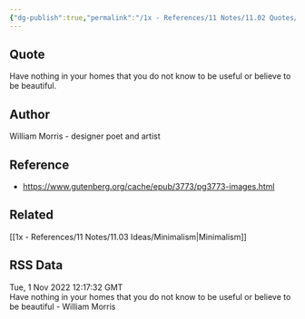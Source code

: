```yaml
---
{"dg-publish":true,"permalink":"/1x - References/11 Notes/11.02 Quotes/Only have stuff that is useful or beautiful - William Morris/","title":"Only have stuff that is useful or beautiful - William Morris","created":"2023-07-24T20:14:18.925+03:00","updated":"2024-02-14T20:18:40.060+03:00"}
---
```



## Quote
Have nothing in your homes that you do not know to be useful or believe to be beautiful.

## Author
William Morris - designer poet and artist

## Reference
- https://www.gutenberg.org/cache/epub/3773/pg3773-images.html

## Related
[[1x - References/11 Notes/11.03 Ideas/Minimalism\|Minimalism]]

## RSS Data
<div class='date'>Tue, 1 Nov 2022 12:17:32 GMT</div>
<div class='description'>Have nothing in your homes that you do not know to be useful or believe to be beautiful - William Morris</div>